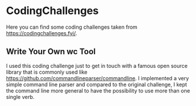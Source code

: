 # CodingChallenges

Here you can find some coding challenges taken from https://codingchallenges.fyi/.

## Write Your Own wc Tool
I used this coding challenge just to get in touch with a famous open source library that is commonly used like https://github.com/commandlineparser/commandline.
I implemented a very simple command line parser and compared to the original challenge, I kept the command line more general to have the possibility to use more than one single verb.
